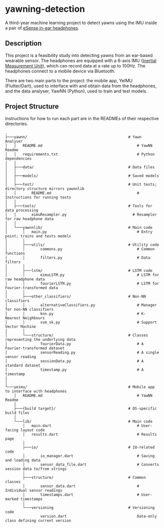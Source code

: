 # yawning-detection

A third-year machine learning project to detect yawns using the IMU inside a pair of [eSense in-ear headphones](https://esense.io/).

## Description

This project is a feasibility study into detecting yawns from an ear-based wearable sensor. The headphones are equipped with a 6-axis IMU ([Inertial Measurement Unit](https://en.wikipedia.org/wiki/Inertial_measurement_unit)), which can record data at a rate up to 100Hz. The headphones connect to a mobile device via Bluetooth.

There are two main parts to the project: the mobile app, YeIMU (Flutter/Dart), used to interface with and obtain data from the headphones, and the data analyser, YawNN (Python), used to train and test models.

## Project Structure

Instructions for how to run each part are in the READMEs of their respective directories.

```text
.
├───yawnn/                                              # Yawn Analyser
│   │   README.md                                           # YawNN Readme
│   │   requirements.txt                                    # Python dependencies
│   │   
│   ├───data/                                           # Data files
│   │
│   ├───models/                                         # Saved models
│   │ 
│   ├───test/                                           # Unit tests; directory structure mirrors yawnnlib
│   │       README.md                                       # Instructions for running tests
│   │               
│   ├───tools/                                          # Tools for data processing
│   │       eimuResampler.py                              # Resampler for raw headphone data
│   │       
│   └───yawnnlib/                                       # Main code
│       │   main.py                                         # Entry point; trains and tests models
│       │   
│       ├───utils/                                      # Utility code
│       │       commons.py                                  # Common functions
│       │       filters.py                                  # Data filters 
│       │           
│       ├───lstm/                                       # LSTM code
│       │       eimuLSTM.py                                 # LSTM for raw headphone data
│       │       fourierLSTM.py                              # LSTM for Fourier-transformed data
│       │           
│       ├───other_classifiers/                          # Non-NN classifiers
│       │       alternativeClassifiers.py                   # Manager for non-NN classifiers
│       │       knn.py                                      # K-Nearest Neighbours
│       │       svm_sk.py                                   # Support Vector Machine
│       │
│       └───structure/                                  # Classes representing the underlying data
│               fourierData.py                              # A Fourier-transformed dataset
│               sensorReading.py                            # A single sensor reading
│               sessionData.py                              # A standard dataset
│               timestamp.py                                # A timestamp
│
│
└───yeimu/                                              # Mobile app to interface with headphones
    │   README.md                                           # YawNN Readme
    │
    ├───{build target}/                                 # OS-specific build files
    │
    └───lib/                                            # Main code
        │   main.dart                                       # User-facing layout code
        │   results.dart                                    # Results page
        │
        ├───io/                                         # IO-related code
        │       io_manager.dart                             # Saving and loading data  
        │       sensor_data_file.dart                       # Converts session data to/from strings
        │
        ├───structure/                                  # Common classes
        │       sensor_data.dart                            # Individual sensor readings
        │       timestamps.dart                             # User-marked timestamps
        │
        └───versioning                                  # Versioning code
                version.dart                                Data-only class defining current version
```
